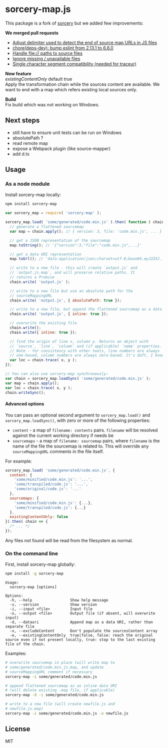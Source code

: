 # sorcery-map.js

This package is a fork of [sorcery](https://github.com/Rich-Harris/sorcery) but we added few improvements:

**We merged pull requests**  
* [Adjust delimiter used to detect the end of source map URLs in JS files](https://github.com/Rich-Harris/sorcery/pull/176)
* [chore(deps-dev): bump eslint from 2.13.1 to 6.6.0](https://github.com/Rich-Harris/sorcery/pull/175)
* [Handle file:// paths to source files](https://github.com/Rich-Harris/sorcery/pull/173)
* [Ignore missing / unavailable files](https://github.com/Rich-Harris/sorcery/pull/165)
* [Single character segment compatibility (needed for traceur)](https://github.com/Rich-Harris/sorcery/pull/14)

**New feature**  
*existingContentOnly* default true  
Apply the transformation chain while the sources content are available. We want to end with a map which refers existing local sources only.

**Build**  
Fix build which was not working on Windows.  

## Next steps
* still have to ensure unit tests can be run on Windows  
* absolutePath ?  
* read remote map  
* expose a Webpack plugin (like source-mapper)  
* add d.ts

## Usage

### As a node module

Install sorcery-map locally:

```bash
npm install sorcery-map
```

```js
var sorcery_map = require( 'sorcery-map' );

sorcery_map.load( 'some/generated/code.min.js' ).then( function ( chain ) {
  // generate a flattened sourcemap
  var map = chain.apply(); // { version: 3, file: 'code.min.js', ... }

  // get a JSON representation of the sourcemap
  map.toString(); // '{"version":3,"file":"code.min.js",...}'

  // get a data URI representation
  map.toUrl(); // 'data:application/json;charset=utf-8;base64,eyJ2ZXJ...'

  // write to a new file - this will create `output.js` and
  // `output.js.map`, and will preserve relative paths. It
  // returns a Promise
  chain.write( 'output.js' );

  // write to a new file but use an absolute path for the
  // sourceMappingURL
  chain.write( 'output.js', { absolutePath: true });

  // write to a new file, but append the flattened sourcemap as a data URI
  chain.write( 'output.js', { inline: true });

  // overwrite the existing file
  chain.write();
  chain.write({ inline: true });

  // find the origin of line x, column y. Returns an object with
  // `source`, `line`, `column` and (if applicable) `name` properties.
  // Note - for consistency with other tools, line numbers are always
  // one-based, column numbers are always zero-based. It's daft, I know.
  var loc = chain.trace( x, y );
});

// You can also use sorcery-map synchronously:
var chain = sorcery_map.loadSync( 'some/generated/code.min.js' );
var map = chain.apply();
var loc = chain.trace( x, y );
chain.writeSync();
```

#### Advanced options

You can pass an optional second argument to `sorcery_map.load()` and `sorcery_map.loadSync()`, with zero or more of the following properties:

* `content` - a map of `filename: contents` pairs. `filename` will be resolved against the current working directory if needs be
* `sourcemaps` - a map of `filename: sourcemap` pairs, where `filename` is the name of the file the sourcemap is related to. This will override any `sourceMappingURL` comments in the file itself.

For example:

```js
sorcery_map.load( 'some/generated/code.min.js', {
  content: {
    'some/minified/code.min.js': '...',
    'some/transpiled/code.js': '...',
    'some/original/code.js': '...'
  },
  sourcemaps: {
    'some/minified/code.min.js': {...},
    'some/transpiled/code.js': {...}
  },
  existingContentOnly: false
}).then( chain => {
  /* ... */
});
```

Any files not found will be read from the filesystem as normal.

### On the command line

First, install sorcery-map globally:

```bash
npm install -g sorcery-map
```

```
Usage:
  sorcery-map [options]

Options:
  -h, --help                 Show help message
  -v, --version              Show version
  -i, --input <file>         Input file
  -o, --output <file>        Output file (if absent, will overwrite input)
  -d, --datauri              Append map as a data URI, rather than separate file
  -x, --excludeContent       Don't populate the sourcesContent array
  -e, --existingContentOnly  true|false, false: reach the original source even if not present locally, true: stop to the last existing file of the chain.
```

Examples:

```bash
# overwrite sourcemap in place (will write map to
# some/generated/code.min.js.map, and update
# sourceMappingURL comment if necessary
sorcery-map -i some/generated/code.min.js

# append flattened sourcemap as an inline data URI
# (will delete existing .map file, if applicable)
sorcery-map -d -i some/generated/code.min.js

# write to a new file (will create newfile.js and
# newfile.js.map)
sorcery-map -i some/generated/code.min.js -o newfile.js
```


## License

MIT
